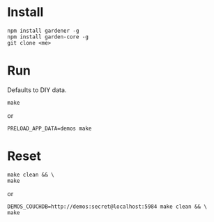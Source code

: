 
# Install

```
npm install gardener -g
npm install garden-core -g
git clone <me>
```

# Run

Defaults to DIY data.

```
make
```

or

```
PRELOAD_APP_DATA=demos make
```

# Reset

```
make clean && \
make
```

or

```
DEMOS_COUCHDB=http://demos:secret@localhost:5984 make clean && \
make
```
